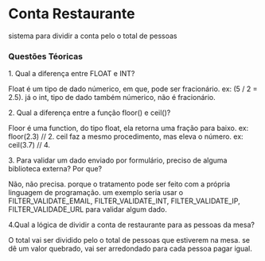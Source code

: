 # Conta Restaurante
sistema para dividir a conta pelo o total de pessoas 

<h3>Questões Téoricas</h3>
1. Qual a diferença entre FLOAT e INT?
<p>Float é um tipo de dado númerico, em que, pode ser fracionário. ex: (5 / 2 = 2.5). já o int, tipo de dado também númerico, não é fracionário.</p>
2. Qual a diferença entre a função floor() e ceil()?
<p>Floor é uma function, do tipo float, ela retorna uma fração para baixo. ex: floor(2.3) // 2.  ceil faz a mesmo procedimento, mas eleva o número. ex: ceil(3.7) // 4.</p>
3. Para validar um dado enviado por formulário, preciso de alguma biblioteca externa? Por que?
<p>Não, não precisa. porque o tratamento pode ser feito com a própria linguagem de programação. um exemplo seria usar o FILTER_VALIDATE_EMAIL,
FILTER_VALIDATE_INT, FILTER_VALIDATE_IP, FILTER_VALIDADE_URL para validar algum dado.</p>
4.Qual a lógica de dividir a conta de restaurante para as pessoas da mesa?
<p>O total vai ser dividido pelo o total de pessoas que estiverem na mesa. se dê um valor quebrado, vai ser arredondado para cada pessoa pagar igual.</p>

